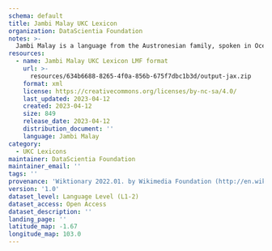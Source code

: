 ```yaml
---
schema: default
title: Jambi Malay UKC Lexicon
organization: DataScientia Foundation
notes: >-
  Jambi Malay is a language from the Austronesian family, spoken in Oceania. The UKC Lexicon of Jambi Malay is represented as a lexico-semantic network. It consists of words, word senses, synsets, as well as sense-level and synset-level relationships.
resources:
  - name: Jambi Malay UKC Lexicon LMF format
    url: >-
      resources/634b6688-8265-4f0a-856b-675f7dbc1b3d/output-jax.zip
    format: xml
    license: https://creativecommons.org/licenses/by-nc-sa/4.0/
    last_updated: 2023-04-12
    created: 2023-04-12
    size: 849
    release_date: 2023-04-12
    distribution_document: ''
    language: Jambi Malay
category:
  - UKC Lexicons
maintainer: DataScientia Foundation
maintainer_email: ''
tags: ''
provenance: 'Wiktionary 2022.01. by Wikimedia Foundation (http://en.wiktionary.org); Princeton WordNet 2.1 by Princeton University (https://wordnet.princeton.edu)'
version: '1.0'
dataset_level: Language Level (L1-2)
dataset_access: Open Access
dataset_description: ''
landing_page: ''
latitude_map: -1.67
longitude_map: 103.0
---
```

